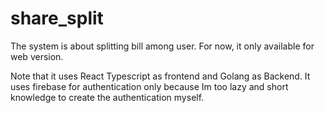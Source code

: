 # share_split
The system is about splitting bill among user. For now, it only available for web version.

Note that it uses React Typescript as frontend and Golang as Backend. It uses firebase for authentication only because Im too lazy and short knowledge to create the authentication myself.
